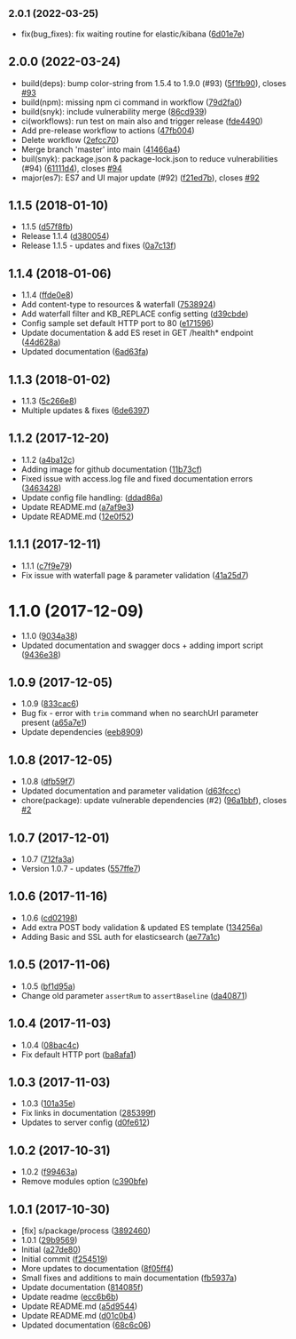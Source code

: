 ## <small>2.0.1 (2022-03-25)</small>

* fix(bug_fixes): fix waiting routine for elastic/kibana ([6d01e7e](https://github.com/godaddy/timings/commit/6d01e7e))

## 2.0.0 (2022-03-24)

* build(deps): bump color-string from 1.5.4 to 1.9.0 (#93) ([5f1fb90](https://github.com/godaddy/timings/commit/5f1fb90)), closes [#93](https://github.com/godaddy/timings/issues/93)
* build(npm): missing npm ci command in workflow ([79d2fa0](https://github.com/godaddy/timings/commit/79d2fa0))
* build(snyk): include vulnerability merge ([86cd939](https://github.com/godaddy/timings/commit/86cd939))
* ci(workflows): run test on main also and trigger release ([fde4490](https://github.com/godaddy/timings/commit/fde4490))
* Add pre-release workflow to actions ([47fb004](https://github.com/godaddy/timings/commit/47fb004))
* Delete workflow ([2efcc70](https://github.com/godaddy/timings/commit/2efcc70))
* Merge branch 'master' into main ([41466a4](https://github.com/godaddy/timings/commit/41466a4))
* buil(snyk): package.json & package-lock.json to reduce vulnerabilities (#94) ([61111d4](https://github.com/godaddy/timings/commit/61111d4)), closes [#94](https://github.com/godaddy/timings/issues/94)
* major(es7): ES7 and UI major update (#92) ([f21ed7b](https://github.com/godaddy/timings/commit/f21ed7b)), closes [#92](https://github.com/godaddy/timings/issues/92)

<a name="1.1.5"></a>
## 1.1.5 (2018-01-10)

* 1.1.5 ([d57f8fb](https://github.com/godaddy/timings/commit/d57f8fb))
* Release 1.1.4 ([d380054](https://github.com/godaddy/timings/commit/d380054))
* Release 1.1.5 - updates and fixes ([0a7c13f](https://github.com/godaddy/timings/commit/0a7c13f))



<a name="1.1.4"></a>
## 1.1.4 (2018-01-06)

* 1.1.4 ([ffde0e8](https://github.com/godaddy/timings/commit/ffde0e8))
* Add content-type to resources & waterfall ([7538924](https://github.com/godaddy/timings/commit/7538924))
* Add waterfall filter and KB_REPLACE config setting ([d39cbde](https://github.com/godaddy/timings/commit/d39cbde))
* Config sample set default HTTP port to 80 ([e171596](https://github.com/godaddy/timings/commit/e171596))
* Update documentation & add ES reset in GET /health* endpoint ([44d628a](https://github.com/godaddy/timings/commit/44d628a))
* Updated documentation ([6ad63fa](https://github.com/godaddy/timings/commit/6ad63fa))



<a name="1.1.3"></a>
## 1.1.3 (2018-01-02)

* 1.1.3 ([5c266e8](https://github.com/godaddy/timings/commit/5c266e8))
* Multiple updates & fixes ([6de6397](https://github.com/godaddy/timings/commit/6de6397))



<a name="1.1.2"></a>
## 1.1.2 (2017-12-20)

* 1.1.2 ([a4ba12c](https://github.com/godaddy/timings/commit/a4ba12c))
* Adding image for github documentation ([11b73cf](https://github.com/godaddy/timings/commit/11b73cf))
* Fixed issue with access.log file and fixed documentation errors ([3463428](https://github.com/godaddy/timings/commit/3463428))
* Update config file handling: ([ddad86a](https://github.com/godaddy/timings/commit/ddad86a))
* Update README.md ([a7af9e3](https://github.com/godaddy/timings/commit/a7af9e3))
* Update README.md ([12e0f52](https://github.com/godaddy/timings/commit/12e0f52))



<a name="1.1.1"></a>
## 1.1.1 (2017-12-11)

* 1.1.1 ([c7f9e79](https://github.com/godaddy/timings/commit/c7f9e79))
* Fix issue with waterfall page & parameter validation ([41a25d7](https://github.com/godaddy/timings/commit/41a25d7))



<a name="1.1.0"></a>
# 1.1.0 (2017-12-09)

* 1.1.0 ([9034a38](https://github.com/godaddy/timings/commit/9034a38))
* Updated documentation and swagger docs + adding import script ([9436e38](https://github.com/godaddy/timings/commit/9436e38))



<a name="1.0.9"></a>
## 1.0.9 (2017-12-05)

* 1.0.9 ([833cac6](https://github.com/godaddy/timings/commit/833cac6))
* Bug fix - error with `trim` command when no searchUrl parameter present ([a65a7e1](https://github.com/godaddy/timings/commit/a65a7e1))
* Update dependencies ([eeb8909](https://github.com/godaddy/timings/commit/eeb8909))



<a name="1.0.8"></a>
## 1.0.8 (2017-12-05)

* 1.0.8 ([dfb59f7](https://github.com/godaddy/timings/commit/dfb59f7))
* Updated documentation and parameter validation ([d63fccc](https://github.com/godaddy/timings/commit/d63fccc))
* chore(package): update vulnerable dependencies (#2) ([96a1bbf](https://github.com/godaddy/timings/commit/96a1bbf)), closes [#2](https://github.com/godaddy/timings/issues/2)



<a name="1.0.7"></a>
## 1.0.7 (2017-12-01)

* 1.0.7 ([712fa3a](https://github.com/godaddy/timings/commit/712fa3a))
* Version 1.0.7 - updates ([557ffe7](https://github.com/godaddy/timings/commit/557ffe7))



<a name="1.0.6"></a>
## 1.0.6 (2017-11-16)

* 1.0.6 ([cd02198](https://github.com/godaddy/timings/commit/cd02198))
* Add extra POST body validation & updated ES template ([134256a](https://github.com/godaddy/timings/commit/134256a))
* Adding Basic and SSL auth for elasticsearch ([ae77a1c](https://github.com/godaddy/timings/commit/ae77a1c))



<a name="1.0.5"></a>
## 1.0.5 (2017-11-06)

* 1.0.5 ([bf1d95a](https://github.com/godaddy/timings/commit/bf1d95a))
* Change old parameter `assertRum` to `assertBaseline` ([da40871](https://github.com/godaddy/timings/commit/da40871))



<a name="1.0.4"></a>
## 1.0.4 (2017-11-03)

* 1.0.4 ([08bac4c](https://github.com/godaddy/timings/commit/08bac4c))
* Fix default HTTP port ([ba8afa1](https://github.com/godaddy/timings/commit/ba8afa1))



<a name="1.0.3"></a>
## 1.0.3 (2017-11-03)

* 1.0.3 ([101a35e](https://github.com/godaddy/timings/commit/101a35e))
* Fix links in documentation ([285399f](https://github.com/godaddy/timings/commit/285399f))
* Updates to server config ([d0fe612](https://github.com/godaddy/timings/commit/d0fe612))



<a name="1.0.2"></a>
## 1.0.2 (2017-10-31)

* 1.0.2 ([f99463a](https://github.com/godaddy/timings/commit/f99463a))
* Remove modules option ([c390bfe](https://github.com/godaddy/timings/commit/c390bfe))



<a name="1.0.1"></a>
## 1.0.1 (2017-10-30)

* [fix] s/package/process ([3892460](https://github.com/godaddy/timings/commit/3892460))
* 1.0.1 ([29b9569](https://github.com/godaddy/timings/commit/29b9569))
* Initial ([a27de80](https://github.com/godaddy/timings/commit/a27de80))
* Initial commit ([f254519](https://github.com/godaddy/timings/commit/f254519))
* More updates to documentation ([8f05ff4](https://github.com/godaddy/timings/commit/8f05ff4))
* Small fixes and additions to main documentation ([fb5937a](https://github.com/godaddy/timings/commit/fb5937a))
* Update documentation ([814085f](https://github.com/godaddy/timings/commit/814085f))
* Update readme ([ecc6b6b](https://github.com/godaddy/timings/commit/ecc6b6b))
* Update README.md ([a5d9544](https://github.com/godaddy/timings/commit/a5d9544))
* Update README.md ([d01c0b4](https://github.com/godaddy/timings/commit/d01c0b4))
* Updated documentation ([68c6c06](https://github.com/godaddy/timings/commit/68c6c06))
